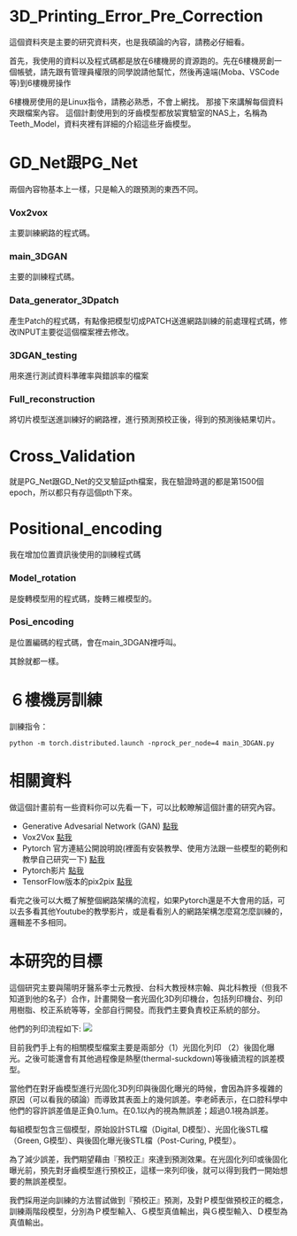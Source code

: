 # 3D_Printing_Error_Pre_Correction
 
這個資料夾是主要的研究資料夾，也是我碩論的內容，請務必仔細看。

首先，我使用的資料以及程式碼都是放在6樓機房的資源跑的。先在6樓機房創一個帳號，請先跟有管理員權限的同學說請他幫忙，然後再遠端(Moba、VSCode等)到6樓機房操作

6樓機房使用的是Linux指令，請務必熟悉，不會上網找。
那接下來講解每個資料夾跟檔案內容。
這個計劃使用到的牙齒模型都放袃實驗室的NAS上，名稱為Teeth_Model，資料夾裡有詳細的介紹這些牙齒模型。

# GD_Net跟PG_Net
兩個內容物基本上一樣，只是輸入的跟預測的東西不同。
### Vox2vox
主要訓練網路的程式碼。
### main_3DGAN
主要的訓練程式碼。
### Data_generator_3Dpatch
產生Patch的程式碼，有點像把模型切成PATCH送進網路訓練的前處理程式碼，修改INPUT主要從這個檔案裡去修改。
### 3DGAN_testing
用來進行測試資料準確率與錯誤率的檔案
### Full_reconstruction
將切片模型送進訓練好的網路裡，進行預測預校正後，得到的預測後結果切片。 

# Cross_Validation
就是PG_Net跟GD_Net的交叉驗証pth檔案，我在驗證時選的都是第1500個epoch，所以都只有存這個pth下來。

# Positional_encoding
我在增加位置資訊後使用的訓練程式碼
### Model_rotation
是旋轉模型用的程式碼，旋轉三維模型的。
### Posi_encoding
是位置編碼的程式碼，會在main_3DGAN裡呼叫。

其餘就都一樣。

# ６樓機房訓練
訓練指令：

```
python -m torch.distributed.launch -nprock_per_node=4 main_3DGAN.py
```

# 相關資料
做這個計畫前有一些資料你可以先看一下，可以比較瞭解這個計畫的研究內容。

* Generative Advesarial Network (GAN)  [點我](https://arxiv.org/abs/1406.2661)
* Vox2Vox [點我](https://arxiv.org/abs/2003.13653)
* Pytorch 官方連結公開說明說(裡面有安裝教學、使用方法跟一些模型的範例和教學自己研究一下) [點我](https://pytorch.org/)
* Pytorch影片 [點我](https://www.youtube.com/playlist?list=PLqnslRFeH2UrcDBWF5mfPGpqQDSta6VK4)
* TensorFlow版本的pix2pix [點我](https://www.tensorflow.org/tutorials/generative/pix2pix)

看完之後可以大概了解整個網路架構的流程，如果Pytorch還是不大會用的話，可以去多看其他Youtube的教學影片，或是看看別人的網路架構怎麼寫怎麼訓練的，邏輯差不多相同。

# 本研究的目標
這個研究主要與陽明牙醫系李士元教授、台科大教授林宗翰、與北科教授（但我不知道到他的名子）合作，計畫開發一套光固化3D列印機台，包括列印機台、列印用樹脂、校正系統等等，全部自行開發。而我們主要負責校正系統的部分。

他們的列印流程如下:
![](https://hackmd.io/_uploads/HJ_pZjXj3.png)


目前我們手上有的相關模型檔案主要是兩部分（1）光固化列印 （2）後固化曝光。之後可能還會有其他過程像是熱壓(thermal-suckdown)等後續流程的誤差模型。

當他們在對牙齒模型進行光固化3D列印與後固化曝光的時候，會因為許多複雜的原因（可以看我的碩論）而導致其表面上的幾何誤差。李老師表示，在口腔科學中他們的容許誤差值是正負0.1um。在0.1以內的視為無誤差；超過0.1視為誤差。

每組模型包含三個模型，原始設計STL檔（Digital, D模型）、光固化後STL檔（Green, G模型）、與後固化曝光後STL檔（Post-Curing, P模型）。

為了減少誤差，我們期望藉由『預校正』來達到預測效果。在光固化列印或後固化曝光前，預先對牙齒模型進行預校正，這樣一來列印後，就可以得到我們一開始想要的無誤差模型。

我們採用逆向訓練的方法嘗試做到『預校正』預測，及對Ｐ模型做預校正的概念，訓練兩階段模型，分別為Ｐ模型輸入、Ｇ模型真值輸出，與Ｇ模型輸入、Ｄ模型為真值輸出。
